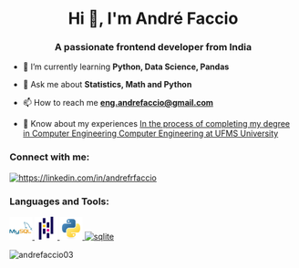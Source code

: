 <h1 align="center">Hi 👋, I'm André Faccio</h1>
<h3 align="center">A passionate frontend developer from India</h3>

- 🌱 I’m currently learning **Python, Data Science, Pandas**

- 💬 Ask me about **Statistics, Math and Python**

- 📫 How to reach me **eng.andrefaccio@gmail.com**

- 📄 Know about my experiences [In the process of completing my degree in Computer Engineering Computer Engineering at UFMS University](https://www.ufms.br/)

<h3 align="left">Connect with me:</h3>
<p align="left">
<a href="https://linkedin.com/in/https://linkedin.com/in/andrefrfaccio" target="blank"><img align="center" src="https://raw.githubusercontent.com/rahuldkjain/github-profile-readme-generator/master/src/images/icons/Social/linked-in-alt.svg" alt="https://linkedin.com/in/andrefrfaccio" height="30" width="40" /></a>
</p>

<h3 align="left">Languages and Tools:</h3>
<p align="left"> <a href="https://www.mysql.com/" target="_blank" rel="noreferrer"> <img src="https://raw.githubusercontent.com/devicons/devicon/master/icons/mysql/mysql-original-wordmark.svg" alt="mysql" width="40" height="40"/> </a> <a href="https://pandas.pydata.org/" target="_blank" rel="noreferrer"> <img src="https://raw.githubusercontent.com/devicons/devicon/2ae2a900d2f041da66e950e4d48052658d850630/icons/pandas/pandas-original.svg" alt="pandas" width="40" height="40"/> </a> <a href="https://www.python.org" target="_blank" rel="noreferrer"> <img src="https://raw.githubusercontent.com/devicons/devicon/master/icons/python/python-original.svg" alt="python" width="40" height="40"/> </a> <a href="https://www.sqlite.org/" target="_blank" rel="noreferrer"> <img src="https://www.vectorlogo.zone/logos/sqlite/sqlite-icon.svg" alt="sqlite" width="40" height="40"/> </a> </p>

<p><img align="center" src="https://github-readme-stats.vercel.app/api/top-langs?username=andrefaccio03&show_icons=true&locale=en&layout=compact" alt="andrefaccio03" /></p>


<!---
AndreFaccio03/AndreFaccio03 is a ✨ special ✨ repository because its `README.md` (this file) appears on your GitHub profile.
You can click the Preview link to take a look at your changes.
--->
